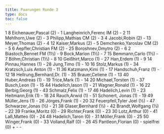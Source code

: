 ```yaml
---
title: Paarungen Runde 3
type: docs
toc: false
---
```


<runde>
1	8	Eichenauer,Pascal		(2)	-	1	Langheinrich,Ferenc	IM	(2)		-		 
2	11	Mehlhorn,Uwe		(2)	-	3	Philipp,Mathias	CM	(2)		-		 
3	4	Jacobi,Robin		(2)	-	13	Meyer,Thomas		(2)		-		 
4	12	Kaiser,Markus		(2)	-	5	Demchenko,Yaroslav	CM	(2)		-		 
5	6	Aepfler,Christian	FM	(2)	-	25	Boroshnev,Dmytro		(2)		-		 
6	2	Biastoch,Bennet	FM	(1½)	-	9	Bock,Marlon		(1½)		-		 
7	15	Bemmann,Carlo		(1½)	-	7	Böhm,Christian		(1½)		-		 
8	10	Geißhirt,Marco		(1)	-	27	Han,Erdem		(1)		-		 
9	14	Pinnau,Hannes		(1)	-	28	Jung,Timo		(1)		-		 
10	16	Stolz,Markus		(1)	-	34	Kratzsch,Luis Anton		(1)		-		 
11	36	Katzmann,Kimi		(1)	-	17	Handschuh,Franz		(1)		-		 
12	18	Hellrung,Bernhard,Dr.		(1)	-	35	Brauer,Celiene		(1)		-		 
13	40	Huber,Andreas		(1)	-	19	Trice,Mark		(1)		-		 
14	20	Michael,Torsten		(1)	-	37	Busch,Leon		(1)		-		 
15	44	Hadelich,Iason		(1)	-	21	Wagner,Ronald		(1)		-		 
16	22	Berbig,Georg		(1)	-	43	Schmalz,Felix		(1)		-		 
17	46	Hadelich,Levin		(1)	-	23	Heitmann,Erik		(1)		-		 
18	24	Rauch,Arwid		(1)	-	51	Schonert, Jonas		(1)		-		 
19	49	Müller,Jens		(1)	-	26	Jörges,Frank		(1)		-		 
20	32	Feuerpfeil,Tyler Joel		(½)	-	47	Schwarzer,Jonas		(½)		-		 
21	38	Glaser,Bernhard		(½)	-	42	Brandt,Wolfgang		(½)		-		 
22	39	Franke,Moritz		(0)	-	29	Richter,Frank		(0)		-		 
23	30	Lotz,Arthur		(0)	-	41	Laß,Matteo		(0)		-		 
24	48	Hadelich,Taron		(0)	-	31	Möller,Frank		(0)		-		 
25	50	Winger,Frank		(0)	-	33	Volland,Ralf		(0)		-		 
26	45	Pantleon,Florian		(0)	-		spielfrei		(0)	+	-	-	 
</runde>